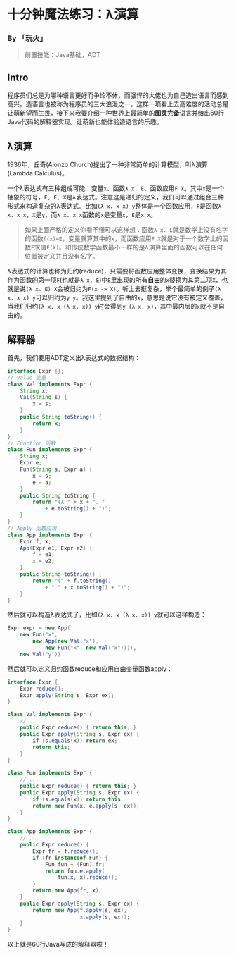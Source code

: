 # 十分钟魔法练习：λ演算

### By 「玩火」

> 前置技能：Java基础，ADT

## Intro

程序员们总是为哪种语言更好而争论不休，而强悍的大佬也为自己造出语言而感到高兴。造语言也被称为程序员的三大浪漫之一。这样一项看上去高难度的活动总是让萌新望而生畏，接下来我要介绍一种世界上最简单的**图灵完备**语言并给出60行Java代码的解释器实现。让萌新也能体验造语言的乐趣。

## λ演算

1936年，丘奇(Alonzo Church)提出了一种非常简单的计算模型，叫λ演算(Lambda Calculus)。

一个λ表达式有三种组成可能：变量`x`、函数`λ x. E`、函数应用`F X`。其中`x`是一个抽象的符号，`E, F, X`是λ表达式。注意这是递归的定义，我们可以通过组合三种形式来构造复杂的λ表达式。比如`(λ x. x x) y`整体是一个函数应用，`F`是函数`λ x. x x`，`X`是`y`，而`λ x. x x`函数的`x`是变量`x`，`E`是`x x`。

> 如果上面严格的定义你看不懂可以这样想：函数`λ x. E`就是数学上没有名字的函数`f(x)=E`，变量就算其中的`x`，而函数应用`F X`就是对于一个数学上的函数`F`求值`F(X)`。和传统数学函数最不一样的是λ演算里面的函数可以在任何位置被定义并且没有名字。

λ表达式的计算也称为归约(reduce)，只需要将函数应用整体变换，变换结果为其作为函数的第一项`F`(也就是`λ x. E`)中`E`里出现的所有**自由**的`x`替换为其第二项`X`，也就是说`(λ x. E) X`会被归约为`F(x -> X)`。听上去挺复杂，举个最简单的例子`(λ x. x x) y`可以归约为`y y`。我这里提到了自由的`x`，意思是说它没有被定义覆盖，当我们归约`(λ x. x (λ x. x)) y`时会得到`y (λ x. x)`，其中最内层的`x`就不是自由的。

## 解释器

首先，我们要用ADT定义出λ表达式的数据结构：

```java
interface Expr {};
// Value 变量
class Val implements Expr {
    String x;
    Val(String s) {
        x = s;
    }
    public String toString() {
        return x;
    }
}
// Function 函数
class Fun implements Expr {
    String x;
    Expr e;
    Fun(String s, Expr a) {
        x = s;
        e = a;
    }
    public String toString {
        return "(λ " + x + ". " 
            + e.toString() + ")";
    }
}
// Apply 函数应用
class App implements Expr {
    Expr f, x;
    App(Expr e1, Expr e2) {
        f = e1;
        x = e2;
    }
    public String toString() {
        return "(" + f.toString() 
            + " " + x.toString() + ")";
    }
}
```

然后就可以构造λ表达式了，比如`(λ x. x (λ x. x)) y`就可以这样构造：

```java
Expr expr = new App(
    new Fun("x", 
        new App(new Val("x"), 
            new Fun("x", new Val("x")))), 
    new Val("y"))
```

然后就可以定义归约函数reduce和应用自由变量函数apply：

```java
interface Expr {
    Expr reduce();
    Expr apply(String s, Expr ex);
}

class Val implements Expr {
    // ...
    public Expr reduce() { return this; }
    public Expr apply(String s, Expr ex) {
        if (s.equals(x)) return ex;
        return this;
    }
}

class Fun implements Expr {
    // ...
    public Expr reduce() { return this; }
    public Expr apply(String s, Expr ex) {
        if (s.equals(x)) return this;
        return new Fun(x, e.apply(s, ex));
    }
}

class App implements Expr {
    // ...
    public Expr reduce() {
        Expr fr = f.reduce();
        if (fr instanceof Fun) {
            Fun fun = (Fun) fr;
            return fun.e.apply(
                fun.x, x).reduce();
        }
        return new App(fr, x);
    }
    public Expr apply(String s, Expr ex) {
        return new App(f.apply(s, ex),
                       x.apply(s, ex));
    }
}

```

以上就是60行Java写成的解释器啦！

